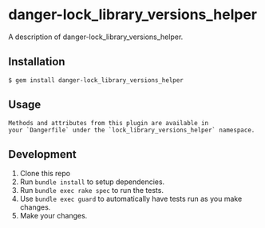 # danger-lock_library_versions_helper

A description of danger-lock_library_versions_helper.

## Installation

    $ gem install danger-lock_library_versions_helper

## Usage

    Methods and attributes from this plugin are available in
    your `Dangerfile` under the `lock_library_versions_helper` namespace.

## Development

1. Clone this repo
2. Run `bundle install` to setup dependencies.
3. Run `bundle exec rake spec` to run the tests.
4. Use `bundle exec guard` to automatically have tests run as you make changes.
5. Make your changes.
